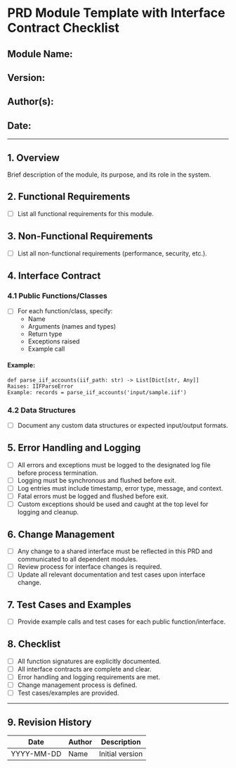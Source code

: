 # PRD Module Template with Interface Contract Checklist

## Module Name: 

## Version: 

## Author(s): 

## Date: 

---

## 1. Overview
Brief description of the module, its purpose, and its role in the system.

## 2. Functional Requirements
- [ ] List all functional requirements for this module.

## 3. Non-Functional Requirements
- [ ] List all non-functional requirements (performance, security, etc.).

## 4. Interface Contract
### 4.1 Public Functions/Classes
- [ ] For each function/class, specify:
  - Name
  - Arguments (names and types)
  - Return type
  - Exceptions raised
  - Example call

#### Example:
```
def parse_iif_accounts(iif_path: str) -> List[Dict[str, Any]]
Raises: IIFParseError
Example: records = parse_iif_accounts('input/sample.iif')
```

### 4.2 Data Structures
- [ ] Document any custom data structures or expected input/output formats.

## 5. Error Handling and Logging
- [ ] All errors and exceptions must be logged to the designated log file before process termination.
- [ ] Logging must be synchronous and flushed before exit.
- [ ] Log entries must include timestamp, error type, message, and context.
- [ ] Fatal errors must be logged and flushed before exit.
- [ ] Custom exceptions should be used and caught at the top level for logging and cleanup.

## 6. Change Management
- [ ] Any change to a shared interface must be reflected in this PRD and communicated to all dependent modules.
- [ ] Review process for interface changes is required.
- [ ] Update all relevant documentation and test cases upon interface change.

## 7. Test Cases and Examples
- [ ] Provide example calls and test cases for each public function/interface.

## 8. Checklist
- [ ] All function signatures are explicitly documented.
- [ ] All interface contracts are complete and clear.
- [ ] Error handling and logging requirements are met.
- [ ] Change management process is defined.
- [ ] Test cases/examples are provided.

---

## 9. Revision History
| Date       | Author      | Description          |
|------------|-------------|----------------------|
| YYYY-MM-DD | Name        | Initial version      |

